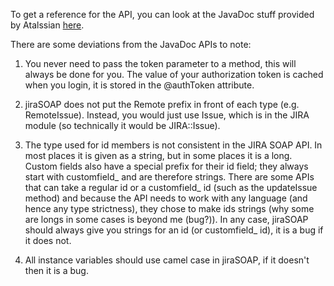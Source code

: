 To get a reference for the API, you can look at the JavaDoc stuff provided by Atalssian [here](http://docs.atlassian.com/software/jira/docs/api/rpc-jira-plugin/latest/com/atlassian/jira/rpc/soap/JiraSoapService.html).

There are some deviations from the JavaDoc APIs to note:

1. You never need to pass the token parameter to a method, this will always be done for you. The value of your authorization token is cached when you login, it is stored in the @authToken attribute.

2. jiraSOAP does not put the Remote prefix in front of each type (e.g. RemoteIssue). Instead, you would just use Issue, which is in the JIRA module (so technically it would be JIRA::Issue).

3. The type used for id members is not consistent in the JIRA SOAP API. In most places it is given as a string, but in some places it is a long. Custom fields also have a special prefix for their id field; they always start with customfield_ and are therefore strings. There are some APIs that can take a regular id or a customfield_ id (such as the updateIssue method) and because the API needs to work with any language (and hence any type strictness), they chose to make ids strings (why some are longs in some cases is beyond me (bug?)).
In any case, jiraSOAP should always give you strings for an id (or customfield_ id), it is a bug if it does not.

4. All instance variables should use camel case in jiraSOAP, if it doesn't then it is a bug.
